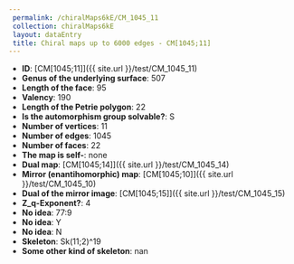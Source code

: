```yaml
--- 
 permalink: /chiralMaps6kE/CM_1045_11 
 collection: chiralMaps6kE
 layout: dataEntry
 title: Chiral maps up to 6000 edges - CM[1045;11]
---
```


- **ID**: [CM[1045;11]]({{ site.url }}/test/CM_1045_11)
- **Genus of the underlying surface**: 507
- **Length of the face**: 95
- **Valency**: 190
- **Length of the Petrie polygon**: 22
- **Is the automorphism group solvable?**: S
- **Number of vertices**: 11
- **Number of edges**: 1045
- **Number of faces**: 22
- **The map is self-**: none
- **Dual map**: [CM[1045;14]]({{ site.url }}/test/CM_1045_14)
- **Mirror (enantihomorphic) map**: [CM[1045;10]]({{ site.url }}/test/CM_1045_10)
- **Dual of the mirror image**: [CM[1045;15]]({{ site.url }}/test/CM_1045_15)
- **Z_q-Exponent?**: 4
- **No idea**:  77:9
- **No idea**: Y
- **No idea**: N
- **Skeleton**: Sk(11;2)^19
- **Some other kind of skeleton**: nan
